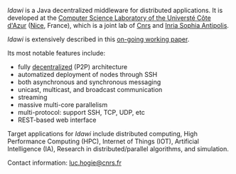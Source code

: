 *Idawi* is a Java decentralized middleware for distributed applications. It is developed at the
[Computer Science Laboratory of the Universté Côte d'Azur](http://www.i3s.unice.fr/en/comredEn) ([Nice](https://www.google.com/maps/@43.5168069,6.6753034,5633a,35y,67.34h,76.97t/data=!3m1!1e3), France),
which is a joint lab of [Cnrs](https://www.cnrs.fr) and [Inria Sophia Antipolis](https://www.inria.fr).

*Idawi* is extensively described in this [on-going working paper](https://sharelatex.irisa.fr/read/drmkyvwckyzz).

Its most notable features include:
- fully [decentralized](https://en.wikipedia.org/wiki/Decentralised_system) (P2P) architecture
- automatized deployment of nodes through SSH
- both asynchronous and synchronous messaging
- unicast, multicast, and broadcast communication
- streaming
- massive multi-core parallelism
- multi-protocol: support SSH, TCP, UDP, etc
- REST-based web interface

Target applications for *Idawi* include distributed computing, High Performance Computing (HPC), Internet of Things (IOT), Artificial Intelligence (IA), Research in distributed/parallel algorithms, and simulation.

Contact information: <luc.hogie@cnrs.fr>